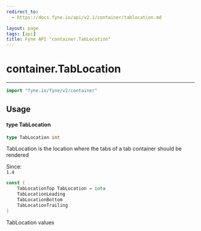 ```yaml
---
redirect_to:
  - https://docs.fyne.io/api/v2.1/container/tablocation.md

layout: page
tags: [api]
title: Fyne API "container.TabLocation"
---
```



# container.TabLocation
---
```go
import "fyne.io/fyne/v2/container"
```

## Usage

#### type TabLocation

```go
type TabLocation int
```

TabLocation is the location where the tabs of a tab container should be rendered


<div class="since">Since: <code>
1.4</code></div>

```go
const (
	TabLocationTop TabLocation = iota
	TabLocationLeading
	TabLocationBottom
	TabLocationTrailing
)
```
TabLocation values
